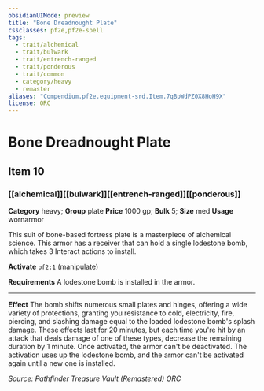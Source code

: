 ```yaml
---
obsidianUIMode: preview
title: "Bone Dreadnought Plate"
cssclasses: pf2e,pf2e-spell
tags:
  - trait/alchemical
  - trait/bulwark
  - trait/entrench-ranged
  - trait/ponderous
  - trait/common
  - category/heavy
  - remaster
aliases: "Compendium.pf2e.equipment-srd.Item.7qBpWdPZ0X8HoH9X"
license: ORC
---
```

# Bone Dreadnought Plate
## Item 10
### [[alchemical]][[bulwark]][[entrench-ranged]][[ponderous]]

**Category** heavy; **Group** plate
**Price** 1000 gp; 
**Bulk** 5; **Size** med
**Usage** wornarmor

This suit of bone-based fortress plate is a masterpiece of alchemical science. This armor has a receiver that can hold a single lodestone bomb, which takes 3 Interact actions to install.

**Activate** `pf2:1` (manipulate)

**Requirements** A lodestone bomb is installed in the armor.

* * *

**Effect** The bomb shifts numerous small plates and hinges, offering a wide variety of protections, granting you resistance to cold, electricity, fire, piercing, and slashing damage equal to the loaded lodestone bomb's splash damage. These effects last for 20 minutes, but each time you're hit by an attack that deals damage of one of these types, decrease the remaining duration by 1 minute. Once activated, the armor can't be deactivated. The activation uses up the lodestone bomb, and the armor can't be activated again until a new one is installed.

*Source: Pathfinder Treasure Vault (Remastered)*
*ORC*